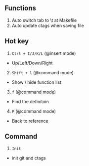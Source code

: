## Functions
1. Auto switch tab to \t at Makefile  
2. Auto update ctags when saving file  
 
## Hot key
1. ``Ctrl + I/J/K/L`` (@insert mode)  
 - Up/Left/Down/Right  

2. ``Shift + l`` (@command mode)
 - Show / hide function list  

3. ``f`` (@command mode)
 - Find the definitoin  

4. ``F`` (@command mode)
 - Back to reference  

## Command
1. ``Init``
 - init git and ctags

